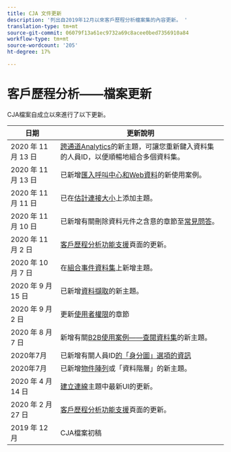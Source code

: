 ```yaml
---
title: CJA 文件更新
description: '列出自2019年12月以來客戶歷程分析檔案集的內容更新。 '
translation-type: tm+mt
source-git-commit: 06079f13a61ec9732a69c8acee0bed7356910a84
workflow-type: tm+mt
source-wordcount: '205'
ht-degree: 17%

---
```



# 客戶歷程分析——檔案更新

CJA檔案自成立以來進行了以下更新。

| 日期 | 更新說明 |
| --- | --- |
| 2020 年 11 月 13 日 | [跨通道Analytics](/help/connections/cca/overview.md)的新主題，可讓您重新鍵入資料集的人員ID，以便順暢地組合多個資料集。 |
| 2020 年 11 月 13 日 | 已新增[匯入呼叫中心和Web資料](/help/use-cases/call-center.md)的新使用案例。 |
| 2020 年 11 月 11 日 | 已在[估計連接大小](/help/connections/estimate-connection-size.md)上添加主題。 |
| 2020 年 11 月 10 日 | 已新增有關刪除資料元件之含意的章節至[常見問答](/help/getting-started/cja-faq.md)。 |
| 2020 年 11 月 2 日 | [客戶歷程分析功能支援](/help/getting-started/cja-aa.md)頁面的更新。 |
| 2020 年 10 月 7 日 | 在[組合事件資料集](/help/connections/combined-dataset.md)上新增主題。 |
| 2020 年 9 月 15 日 | 已新增[資料擷取](/help/use-cases/data-ingestion.md)的新主題。 |
| 2020 年 9 月 2 日 | 更新[使用者權限](https://docs.adobe.com/content/help/zh-Hant/analytics-platform/using/cja-overview/cja-overview.html#user-access-permissions)的章節 |
| 2020 年 8 月 7 日 | 新增有關[B2B使用案例——查閱資料集](/help/use-cases/b2b.md)的新主題。 |
| 2020年7月 | 已新增有關人員ID[的「身分圖」選項的資訊](https://docs.adobe.com/content/help/zh-Hant/analytics-platform/using/cja-connections/create-connection.html#use-identity-map-as-a-person-id) |
| 2020年7月 | 已新增[物件陣列](/help/use-cases/object-arrays.md)或「資料階層」的新主題。 |
| 2020 年 4 月 14 日 | [建立連線](/help/connections/create-connection.md)主題中最新UI的更新。 |
| 2020 年 2 月 27 日 | [客戶歷程分析功能支援](/help/getting-started/cja-aa.md)頁面的更新。 |
| 2019 年 12 月 | CJA檔案初稿 |
